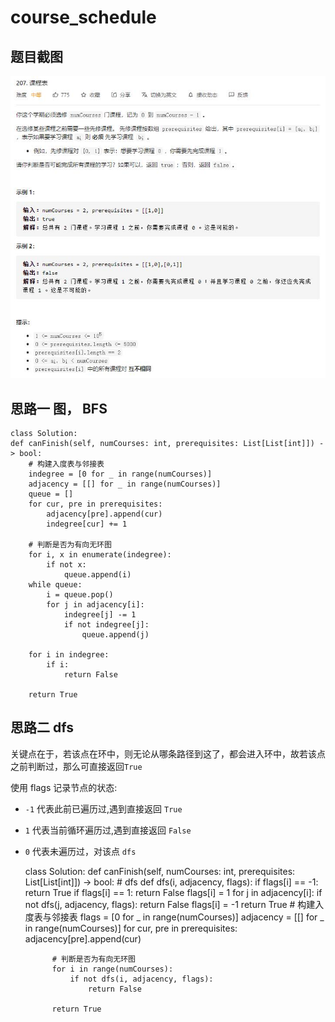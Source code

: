 # course_schedule

## 题目截图
 ![](course_schedule.jpg)

## 思路一 图， BFS

 

    class Solution:
    def canFinish(self, numCourses: int, prerequisites: List[List[int]]) -> bool:
        # 构建入度表与邻接表
        indegree = [0 for _ in range(numCourses)]
        adjacency = [[] for _ in range(numCourses)]
        queue = []
        for cur, pre in prerequisites:
            adjacency[pre].append(cur)
            indegree[cur] += 1
        
        # 判断是否为有向无环图
        for i, x in enumerate(indegree):
            if not x:
                queue.append(i)
        while queue:
            i = queue.pop()
            for j in adjacency[i]:
                indegree[j] -= 1
                if not indegree[j]:
                    queue.append(j)
        
        for i in indegree:
            if i:
                return False
        
        return True


## 思路二 dfs

关键点在于，若该点在环中，则无论从哪条路径到这了，都会进入环中，故若该点之前判断过，那么可直接返回`True`

使用 flags 记录节点的状态:
- `-1` 代表此前已遍历过,遇到直接返回 `True`
- `1` 代表当前循环遍历过,遇到直接返回 `False`
- `0` 代表未遍历过，对该点 `dfs`


    class Solution:
        def canFinish(self, numCourses: int, prerequisites: List[List[int]]) -> bool:
            # dfs
            def dfs(i, adjacency, flags):
                if flags[i] == -1: return True
                if flags[i] == 1: return False
                flags[i] = 1
                for j in adjacency[i]:
                    if not dfs(j, adjacency, flags):
                        return False
                flags[i] = -1
                return True
            # 构建入度表与邻接表
            flags = [0 for _ in range(numCourses)]
            adjacency = [[] for _ in range(numCourses)]
            for cur, pre in prerequisites:
                adjacency[pre].append(cur)
    
            # 判断是否为有向无环图
            for i in range(numCourses):
                if not dfs(i, adjacency, flags):
                    return False
            
            return True

